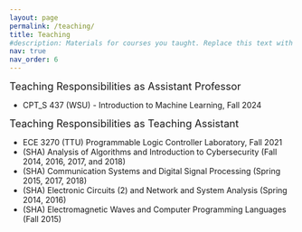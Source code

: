 ```yaml
---
layout: page
permalink: /teaching/
title: Teaching
#description: Materials for courses you taught. Replace this text with your description.
nav: true
nav_order: 6
---
```


<span style="font-size: 18px;">Teaching Responsibilities as Assistant Professor</span>

<ul class="circle-bullets">

<li>CPT_S 437 (WSU) - Introduction to Machine Learning, Fall 2024</li>
</ul>

<span style="font-size: 18px;">Teaching Responsibilities as Teaching Assistant</span>

<ul class="circle-bullets">
  
<li>ECE 3270 (TTU) Programmable Logic Controller Laboratory, Fall 2021</li>
<li>(SHA) Analysis of Algorithms and Introduction to Cybersecurity (Fall 2014, 2016, 2017, and 2018)</li>
<li> (SHA) Communication Systems and Digital Signal Processing (Spring 2015, 2017, 2018)</li>
<li> (SHA) Electronic Circuits (2) and Network and System Analysis (Spring 2014, 2016)</li>
<li> (SHA) Electromagnetic Waves and Computer Programming Languages (Fall 2015)</li>
</ul>

